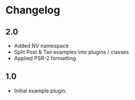 # Changelog

## 2.0
* Added NV namespace
* Split Post & Tax examples into plugins / classes
* Applied PSR-2 formatting

## 1.0
* Initial example plugin.